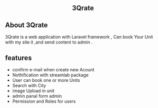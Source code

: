 ## <p align="center" >3Qrate</p>



## About 3Qrate

3Qrate is a web application  with  Laravel framework , Can book Your Unit with my site it ,and send content to admin .






## features



- confirm e-mail when create new Acount  
- Nothification with streamlab package
- User can book one or more Units  
- Search with City 
- image  Upload in unit 
- admin panal form admin 
- Permission and Roles  for users
  




